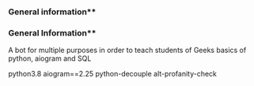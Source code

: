 ### General information**
### General Information**
A bot for multiple purposes in order to teach students of Geeks basics of python, aiogram and SQL
 
python3.8
aiogram==2.25
python-decouple
alt-profanity-check
